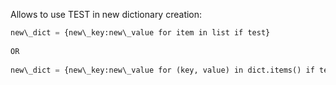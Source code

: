 


  
Allows to use TEST in new dictionary creation:  
  

```python
new\_dict = {new\_key:new\_value for item in list if test}  
  
OR  
  
new\_dict = {new\_key:new\_value for (key, value) in dict.items() if test}
```
